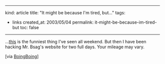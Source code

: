 -----
kind: article
title: "It might be because I'm tired, but..."
tags:
- links
created_at: 2003/05/04
permalink: it-might-be-because-im-tired-but
toc: false
-----

<p>...<a href="http://b3ta.com/sleepy-kittens/" title="Sleepy Kittens - B3ta">this</a> is the funniest thing I've seen all weekend. But then I have been hacking Mr. Bsag's website for two full days. Your mileage may vary.</p>

<p>[via <a href="http://boingboing.net/#200232885">BoingBoing</a>]</p>



